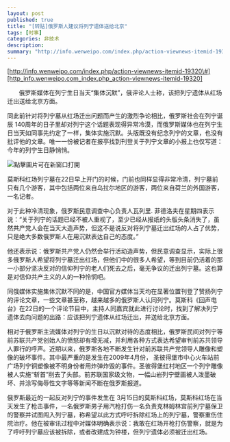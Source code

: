 ```yaml
---
layout: post
published: true
title: "[转贴]俄罗斯人建议将列宁遗体送给北京"
tags: [时事]
categories: 非技术    
description: 
summary: "http://info.wenweipo.com/index.php/action-viewnews-itemid-19320#        俄罗斯媒体在列宁生日当天“集体沉默”，俄评论人士称，该把列宁遗体从红场迁出送给北京方面。 同此前"
---
```

[http://info.wenweipo.com/index.php/action-viewnews-itemid-19320\#][http_info.wenweipo.com_index.php_action-viewnews-itemid-19320]  
  
       俄罗斯媒体在列宁生日当天“集体沉默”，俄评论人士称，该把列宁遗体从红场迁出送给北京方面。  


同此前针对将列宁墓从红场迁出问题而产生的激烈争论相比，俄罗斯社会在列宁诞辰 140周年的日子里却对列宁这个话题表现得异常冷漠，而俄罗斯媒体也在列宁生日当天如同事先约定了一样，集体实施沉默。头版既没有纪念列宁的文章，也没有批评他的文章。唯一一份被记者在报亭找到刊登关于列宁文章的小报上也仅写道：今年的列宁生日静悄悄。

  


![點擊圖片可在新窗口打開][5517_201004251125541YJKV.gif]

莫斯科红场列宁墓在22日早上开门的时候，门前也同样显得非常冷清，列宁墓前只有几个游客，其中包括两位来自乌拉尔地区的游客，两位来自荷兰的外国游客，一名记者。

对于此种冷清现象，俄罗斯民意调查中心负责人瓦列里. 菲德洛夫在星期四表示说：“关于列宁的话题已经不被人重视了，至少已经从报纸的头版头条消失了，虽然共产党人会在当天大造声势，但这不是说反对将列宁墓迁出红场的人占了优势，只是绝大多数俄罗斯人在用沉默表达自己的态度。”

他还表示说：俄罗斯共产党人仍然会举行活动造声势，但民意调查显示，实际上很多俄罗斯人希望将列宁墓迁出红场，但他们中的很多人希望，等到目前仍活着的那一小部分坚决反对的信仰列宁的老人们死去之后，毫无争议的迁出列宁墓。这也算是对信仰共产主义的人的一种怜悯吧。

同俄媒体实施集体沉默不同的是，中国官方媒体当天均在显著位置刊登了赞扬列宁的评论文章，一些文章甚至称，越来越多的俄罗斯人认同列宁。莫斯科《回声电台》在22日的一个评论节目中，主持人同嘉宾就此进行讨论时，找到了解决列宁遗体去向问题的出路：应该把列宁遗体从红场迁出，并送给北京方面。

  
相对于俄罗斯主流媒体对列宁的生日以沉默对待的态度相比，俄罗斯民间对列宁等前苏联共产党创始人的愤怒却有增无减，并利用各种方式表达希望审判前苏共领导人罪行的呼声。近期以来，俄罗斯各地不断发生针对前苏联共产党领导人雕像和塑像的破坏事件。其中最严重的是发生在2009年4月份， 圣彼得堡市中心火车站前广场列宁铜塑像被不明身份者用炸弹炸毁的事件。圣彼得堡红村地区一个列宁雕像被人实施“斩首”削去了头部。前苏联国家级文物，一幅山岩列宁壁画被人泼墨破坏、并涂写侮辱性文字等等新闻不断在俄罗斯报道。

俄罗斯最近的一起反对列宁的事件发生在 3月15日的莫斯科红场，莫斯科红场在当天发生了枪击事件，一名俄罗斯男子用汽枪打伤一名负责克林姆林宫前列宁墓保卫的警察并试图闯入列宁墓，称希望以此方式呼吁拆除红场上的列宁墓，警察重伤住院治疗。他在被审讯过程中对媒体明确表示说：我敢在红场开枪打伤警察，就是为了呼吁列宁墓应该被拆除，或者改建成为钟楼，但列宁遗体必须被迁出红场。


[http_info.wenweipo.com_index.php_action-viewnews-itemid-19320]: http://info.wenweipo.com/index.php/action-viewnews-itemid-19320#
[5517_201004251125541YJKV.gif]: http://blog.wenweipo.com/attachments/2010/04/5517_201004251125541YJKV.gif